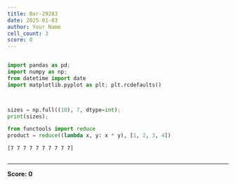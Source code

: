 ```yaml
---
title: Bar-29283
date: 2025-01-03
author: Your Name
cell_count: 3
score: 0
---
```


```python

```


```python
import pandas as pd;
import numpy as np;
from datetime import date
import matplotlib.pyplot as plt; plt.rcdefaults()



sizes = np.full((10), 7, dtype=int);    
print(sizes);

from functools import reduce
product = reduce((lambda x, y: x * y), [1, 2, 3, 4])
```

    [7 7 7 7 7 7 7 7 7 7]



```python

```


---
**Score: 0**